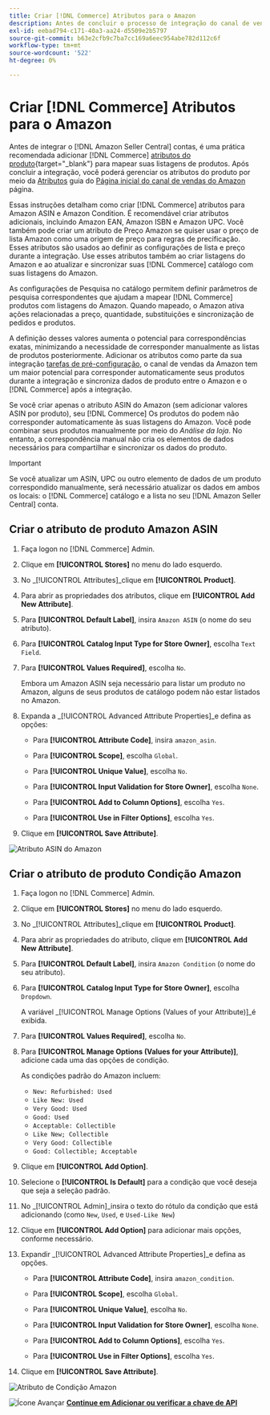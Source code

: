 ```yaml
---
title: Criar [!DNL Commerce] Atributos para o Amazon
description: Antes de concluir o processo de integração do canal de vendas do Amazon, verifique se você tem a [!UICONTROL Commerce] atributos do produto.
exl-id: eebad794-c171-40a3-aa24-d5509e2b5797
source-git-commit: b63e2cfb9c7ba7cc169a6eec954abe782d112c6f
workflow-type: tm+mt
source-wordcount: '522'
ht-degree: 0%

---
```


# Criar [!DNL Commerce] Atributos para o Amazon

Antes de integrar o [!DNL Amazon Seller Central] contas, é uma prática recomendada adicionar [!DNL Commerce] [atributos do produto](https://docs.magento.com/user-guide/stores/attributes-product.html){target="_blank"} para mapear suas listagens de produtos. Após concluir a integração, você poderá gerenciar os atributos do produto por meio da [Atributos](./managing-attributes.md) guia do [Página inicial do canal de vendas do Amazon](./amazon-sales-channel-home.md) página.

Essas instruções detalham como criar [!DNL Commerce] atributos para Amazon ASIN e Amazon Condition. É recomendável criar atributos adicionais, incluindo Amazon EAN, Amazon ISBN e Amazon UPC. Você também pode criar um atributo de Preço Amazon se quiser usar o preço de lista Amazon como uma origem de preço para regras de precificação. Esses atributos são usados ao definir as configurações de lista e preço durante a integração. Use esses atributos também ao criar listagens do Amazon e ao atualizar e sincronizar suas [!DNL Commerce] catálogo com suas listagens do Amazon.

As configurações de Pesquisa no catálogo permitem definir parâmetros de pesquisa correspondentes que ajudam a mapear [!DNL Commerce] produtos com listagens do Amazon. Quando mapeado, o Amazon ativa ações relacionadas a preço, quantidade, substituições e sincronização de pedidos e produtos.

A definição desses valores aumenta o potencial para correspondências exatas, minimizando a necessidade de corresponder manualmente as listas de produtos posteriormente. Adicionar os atributos como parte da sua integração [tarefas de pré-configuração](./amazon-pre-setup-tasks.md), o canal de vendas da Amazon tem um maior potencial para corresponder automaticamente seus produtos durante a integração e sincroniza dados de produto entre o Amazon e o [!DNL Commerce] após a integração.

Se você criar apenas o atributo ASIN do Amazon (sem adicionar valores ASIN por produto), seu [!DNL Commerce] Os produtos do podem não corresponder automaticamente às suas listagens do Amazon. Você pode combinar seus produtos manualmente por meio do _Análise da loja_. No entanto, a correspondência manual não cria os elementos de dados necessários para compartilhar e sincronizar os dados do produto.

>[!IMPORTANT]
>
>Se você atualizar um ASIN, UPC ou outro elemento de dados de um produto correspondido manualmente, será necessário atualizar os dados em ambos os locais: o [!DNL Commerce] catálogo e a lista no seu [!DNL Amazon Seller Central] conta.

## Criar o atributo de produto Amazon ASIN

1. Faça logon no [!DNL Commerce] Admin.

1. Clique em **[!UICONTROL Stores]** no menu do lado esquerdo.

1. No _[!UICONTROL Attributes]_clique em **[!UICONTROL Product]**.

1. Para abrir as propriedades dos atributos, clique em **[!UICONTROL Add New Attribute]**.

1. Para **[!UICONTROL Default Label]**, insira `Amazon ASIN` (o nome do seu atributo).

1. Para **[!UICONTROL Catalog Input Type for Store Owner]**, escolha `Text Field`.

1. Para **[!UICONTROL Values Required]**, escolha `No`.

   Embora um Amazon ASIN seja necessário para listar um produto no Amazon, alguns de seus produtos de catálogo podem não estar listados no Amazon.

1. Expanda a _[!UICONTROL Advanced Attribute Properties]_e defina as opções:

   - Para **[!UICONTROL Attribute Code]**, insira `amazon_asin`.

   - Para **[!UICONTROL Scope]**, escolha `Global`.

   - Para **[!UICONTROL Unique Value]**, escolha `No`.

   - Para **[!UICONTROL Input Validation for Store Owner]**, escolha `None`.

   - Para **[!UICONTROL Add to Column Options]**, escolha `Yes`.

   - Para **[!UICONTROL Use in Filter Options]**, escolha `Yes`.

1. Clique em **[!UICONTROL Save Attribute]**.

![Atributo ASIN do Amazon](assets/creating-asin-attribute.png)

## Criar o atributo de produto Condição Amazon

1. Faça logon no [!DNL Commerce] Admin.

1. Clique em **[!UICONTROL Stores]** no menu do lado esquerdo.

1. No _[!UICONTROL Attributes]_clique em **[!UICONTROL Product]**.

1. Para abrir as propriedades do atributo, clique em **[!UICONTROL Add New Attribute]**.

1. Para **[!UICONTROL Default Label]**, insira `Amazon Condition` (o nome do seu atributo).

1. Para **[!UICONTROL Catalog Input Type for Store Owner]**, escolha `Dropdown`.

   A variável _[!UICONTROL Manage Options (Values of your Attribute)]_é exibida.

1. Para **[!UICONTROL Values Required]**, escolha `No`.

1. Para **[!UICONTROL Manage Options (Values for your Attribute)]**, adicione cada uma das opções de condição.

   As condições padrão do Amazon incluem:

   - `New: Refurbished: Used`
   - `Like New: Used`
   - `Very Good: Used`
   - `Good: Used`
   - `Acceptable: Collectible`
   - `Like New; Collectible`
   - `Very Good: Collectible`
   - `Good: Collectible; Acceptable`

1. Clique em **[!UICONTROL Add Option]**.

1. Selecione o **[!UICONTROL Is Default]** para a condição que você deseja que seja a seleção padrão.

1. No _[!UICONTROL Admin]_insira o texto do rótulo da condição que está adicionando (como `New`, `Used`, e `Used-Like New`)

1. Clique em **[!UICONTROL Add Option]** para adicionar mais opções, conforme necessário.

1. Expandir _[!UICONTROL Advanced Attribute Properties]_e defina as opções.

   - Para **[!UICONTROL Attribute Code]**, insira `amazon_condition`.

   - Para **[!UICONTROL Scope]**, escolha `Global`.

   - Para **[!UICONTROL Unique Value]**, escolha `No`.

   - Para **[!UICONTROL Input Validation for Store Owner]**, escolha `None`.

   - Para **[!UICONTROL Add to Column Options]**, escolha `Yes`.

   - Para **[!UICONTROL Use in Filter Options]**, escolha `Yes`.

1. Clique em **[!UICONTROL Save Attribute]**.

![Atributo de Condição Amazon](assets/creating-amazon-condition-attribute.png)

![Ícone Avançar](assets/btn-next.png) [**Continue em Adicionar ou verificar a chave de API**](./amazon-verify-api-key.md)
